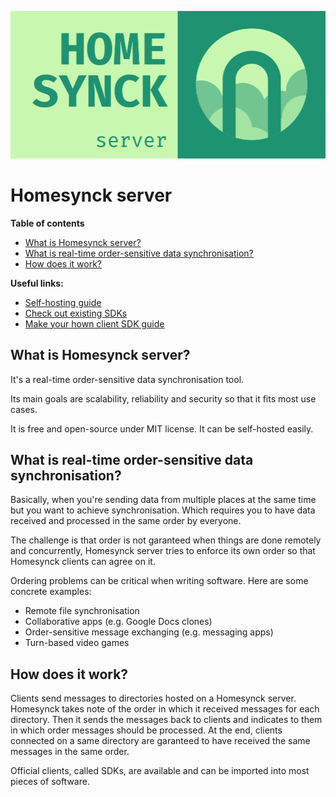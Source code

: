 ![thumbnail](./docs/res/homesynck.png)

# Homesynck server

**Table of contents**
- [What is Homesynck server?](#what-is-homesynck-server)
- [What is real-time order-sensitive data synchronisation?](#what-is-real-time-order-sensitive-data-synchronisation)
- [How does it work?](#how-does-it-work)

**Useful links:**
- [Self-hosting guide](./docs/self_host_guide.md)
- [Check out existing SDKs](https://homesynck.anicetnougaret.fr/)
- [Make your hown client SDK guide](docs/channels_docs.md)

## What is Homesynck server? 
It's a real-time order-sensitive data synchronisation tool.

Its main goals are scalability, reliability and security so that it fits most use cases.

It is free and open-source under MIT license. It can be self-hosted easily.

## What is real-time order-sensitive data synchronisation?
Basically, when you're sending data from multiple places at the same time but you want to achieve synchronisation. Which requires you to have data received and processed in the same order by everyone.

The challenge is that order is not garanteed when things are done remotely and concurrently, Homesynck server tries to enforce its own order so that Homesynck clients can agree on it.

Ordering problems can be critical when writing software. Here are some concrete examples:

- Remote file synchronisation
- Collaborative apps (e.g. Google Docs clones)
- Order-sensitive message exchanging (e.g. messaging apps)
- Turn-based video games

## How does it work?
Clients send messages to directories hosted on a Homesynck server. Homesynck takes note of the order in which it received messages for each directory. Then it sends the messages back to clients and indicates to them in which order messages should be processed. At the end, clients connected on a same directory are garanteed to have received the same messages in the same order.

Official clients, called SDKs, are available and can be imported into most pieces of software.